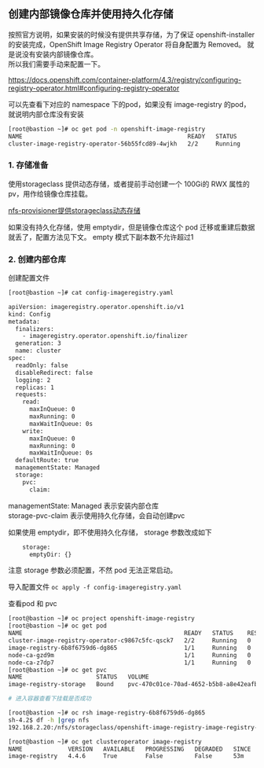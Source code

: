 ## 创建内部镜像仓库并使用持久化存储
按照官方说明，如果安装的时候没有提供共享存储，为了保证 openshift-installer 的安装完成，OpenShift Image Registry Operator 将自身配置为 Removed。 就是说没有安装内部镜像仓库。  
所以我们需要手动来配置一下。  

https://docs.openshift.com/container-platform/4.3/registry/configuring-registry-operator.html#configuring-registry-operator

可以先查看下对应的 namespace 下的pod，如果没有 image-registry 的pod， 就说明内部仓库没有安装  

```bash
[root@bastion ~]# oc get pod -n openshift-image-registry
NAME                                               READY   STATUS        RESTARTS   AGE
cluster-image-registry-operator-56b55fcd89-4wjkh   2/2     Running       0          4d1h
```

### 1. 存储准备
使用storageclass 提供动态存储，或者提前手动创建一个 100Gi的 RWX 属性的pv，用作给镜像仓库挂载。

[nfs-provisioner提供storageclass动态存储](../存储管理/nfs-provisioner提供storageclass动态存储.md)

如果没有持久化存储，使用 emptydir，但是镜像仓库这个 pod 迁移或重建后数据就丢了，配置方法见下文。 empty 模式下副本数不允许超过1

### 2. 创建内部仓库
创建配置文件  
```bash
[root@bastion ~]# cat config-imageregistry.yaml

apiVersion: imageregistry.operator.openshift.io/v1
kind: Config
metadata:
  finalizers:
    - imageregistry.operator.openshift.io/finalizer
  generation: 3
  name: cluster
spec:
  readOnly: false
  disableRedirect: false
  logging: 2
  replicas: 1
  requests:
    read:
      maxInQueue: 0
      maxRunning: 0
      maxWaitInQueue: 0s
    write:
      maxInQueue: 0
      maxRunning: 0
      maxWaitInQueue: 0s
  defaultRoute: true
  managementState: Managed
  storage:
    pvc:
      claim:
```
managementState: Managed  表示安装内部仓库  
storage-pvc-claim 表示使用持久化存储，会自动创建pvc  

如果使用 emptydir，即不使用持久化存储， storage 参数改成如下
```bash
    storage:
      emptyDir: {}
```

注意 storage 参数必须配置，不然 pod 无法正常启动。

导入配置文件
` oc apply -f config-imageregistry.yaml `

查看pod 和 pvc

```bash
[root@bastion ~]# oc project openshift-image-registry
[root@bastion ~]# oc get pod
NAME                                              READY   STATUS    RESTARTS   AGE
cluster-image-registry-operator-c9867c5fc-qsck7   2/2     Running   0          6d
image-registry-6b8f6759d6-dg865                   1/1     Running   0          40s
node-ca-gzd9m                                     1/1     Running   0          15h
node-ca-z7dp7                                     1/1     Running   0          15h
[root@bastion ~]# oc get pvc
NAME                     STATUS   VOLUME                                     CAPACITY   ACCESS MODES   STORAGECLASS          AGE
image-registry-storage   Bound    pvc-470c01ce-70ad-4652-b5b8-a8e42eafb33c   100Gi      RWX            managed-nfs-storage   43s

# 进入容器查看下挂载是否成功  

[root@bastion ~]# oc rsh image-registry-6b8f6759d6-dg865
sh-4.2$ df -h |grep nfs
192.168.2.20:/nfs/storageclass/openshift-image-registry-image-registry-storage-pvc-470c01ce-70ad-4652-b5b8-a8e42eafb33c  291G  4.8G  287G   2% /registry

[root@bastion ~]# oc get clusteroperator image-registry
NAME             VERSION   AVAILABLE   PROGRESSING   DEGRADED   SINCE
image-registry   4.4.6     True        False         False      53m
```
